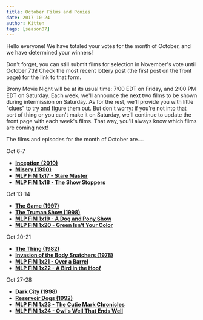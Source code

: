 ```yaml
---
title: October Films and Ponies
date: 2017-10-24
author: Kitten
tags: [season07]
---
```


Hello everyone!  We have totaled your votes for the month of October, and we have determined your winners!

Don't forget, you can still submit films for selection in November's vote until October 7th!  Check the most recent lottery post (the first post on the front page) for the link to that form.

Brony Movie Night will be at its usual time: 7:00 EDT on Friday, and 2:00 PM EDT on Saturday.  Each week, we'll announce the next two films to be shown during intermission on Saturday.  As for the rest, we'll provide you with little "clues" to try and figure them out.  But don't worry: if you're not into that sort of thing or you can't make it on Saturday, we'll continue to update the front page with each week's films.  That way, you'll always know which films are coming next!

The films and episodes for the month of October are.... 

Oct 6-7
-	**[Inception (2010)][m1]**
-	**[Misery (1990)][m2]**
-	**[MLP FiM 1x17 - Stare Master][p1]**
-	**[MLP FiM 1x18 - The Show Stoppers][p2]**

Oct 13-14
-	**[The Game (1997)][m3]**
-	**[The Truman Show (1998)][m4]**
-	**[MLP FiM 1x19 - A Dog and Pony Show][p3]**
-	**[MLP FiM 1x20 - Green Isn't Your Color][p4]**

Oct 20-21
-	**[The Thing (1982)][m5]**
-	**[Invasion of the Body Snatchers (1978)][m6]**
-	**[MLP FiM 1x21 - Over a Barrel][p5]**
-	**[MLP FiM 1x22 - A Bird in the Hoof][p6]**

Oct 27-28
-	**[Dark City (1998)][m7]**
-	**[Reservoir Dogs (1992)][m8]**
-	**[MLP FiM 1x23 - The Cutie Mark Chronicles][p7]**
-	**[MLP FiM 1x24 - Owl's Well That Ends Well][p8]**

[m1]: http://www.imdb.com/title/tt1375666
[m2]: http://www.imdb.com/title/tt0100157
[m3]: http://www.imdb.com/title/tt0119174/
[m4]: http://www.imdb.com/title/tt0120382/
[m5]: http://www.imdb.com/title/tt0084787/
[m6]: http://www.imdb.com/title/tt0077745/
[m7]: http://www.imdb.com/title/tt0118929/
[m8]: http://www.imdb.com/title/tt0105236/
[p1]: http://www.imdb.com/title/tt1850771
[p2]: http://www.imdb.com/title/tt1850769
[p3]: http://www.imdb.com/title/tt1850767
[p4]: http://www.imdb.com/title/tt1850768
[p5]: http://www.imdb.com/title/tt1862910
[p6]: http://www.imdb.com/title/tt1862909
[p7]: http://www.imdb.com/title/tt1862911
[p8]: http://www.imdb.com/title/tt1872444
